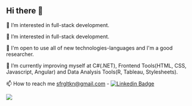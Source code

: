 ## Hi there 👋

👀 I’m interested in full-stack development.


👀 I’m interested in full-stack development.

:muscle: I'm open to use all of new technologies-languages and I'm a good researcher.


🌱 I’m currently improving myself at C#(.NET), Frontend Tools(HTML, CSS, Javascript, Angular) and Data Analysis Tools(R, Tableau, Stylesheets).

📫 How to reach me sfrgltkn@gmail.com - [![Linkedin Badge](https://img.shields.io/badge/-LinkedIn-blue?style=flat&logo=Linkedin&logoColor=white)](https://www.linkedin.com/in/sefer-can-g%C3%BCltekin-952030246/)

![](https://user-images.githubusercontent.com/73097560/115834477-dbab4500-a447-11eb-908a-139a6edaec5c.gif)
<!--
**sfrqltkn/sfrqltkn** is a ✨ _special_ ✨ repository because its `README.md` (this file) appears on your GitHub profile.

Here are some ideas to get you started:

- 🔭 I’m currently working on ...
- 🌱 I’m currently learning ...
- 👯 I’m looking to collaborate on ...
- 🤔 I’m looking for help with ...
- 💬 Ask me about ...
- 📫 How to reach me: ...
- 😄 Pronouns: ...
- ⚡ Fun fact: ...
-->
